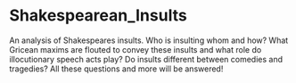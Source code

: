 # Shakespearean_Insults

An analysis of Shakespeares insults. Who is insulting whom and how? What Gricean maxims are flouted to convey these insults and what role do illocutionary speech acts play? Do insults different between comedies and tragedies? All these questions and more will be answered!
